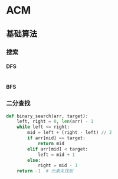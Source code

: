 # ACM



## 基础算法


### 搜索

#### DFS
```python

```


#### BFS



### 二分查找
```python
def binary_search(arr, target):
    left, right = 0, len(arr) - 1
    while left <= right:
        mid = left + (right - left) // 2
        if arr[mid] == target:
            return mid
        elif arr[mid] < target:
            left = mid + 1
        else:
            right = mid - 1
    return -1  # 元素未找到
```